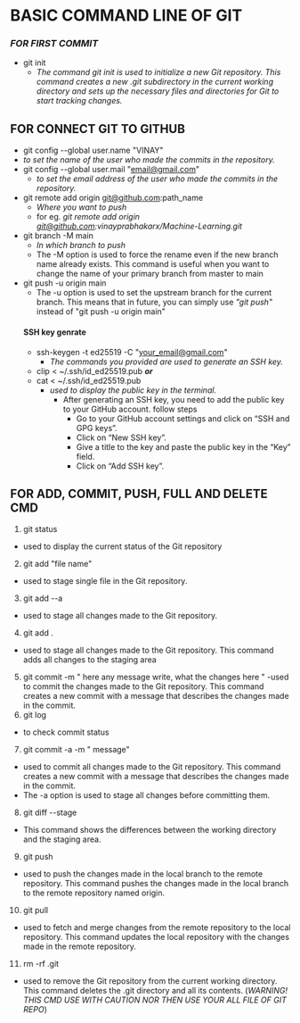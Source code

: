 #  BASIC COMMAND LINE OF GIT
### *FOR FIRST COMMIT*
- git init
  - *The command git init is used to initialize a new Git repository. This command creates a new .git subdirectory in the current working directory and sets up the necessary files and directories for Git to start tracking changes.*
## FOR CONNECT GIT TO GITHUB
- git config --global user.name "VINAY"
 - *to set the name of the user who made the commits in the repository.* 
- git config --global user.mail "email@gmail.com"
   - *to set the email address of the user who made the commits in the repository.*
- git remote add origin git@github.com:path_name
    - *Where you want to push*
    - for eg. *git remote add origin git@github.com:vinayprabhakarx/Machine-Learning.git*
- git branch -M main
    - *In which branch to push*
    - The -M option is used to force the rename even if the new branch name already exists. This command is useful when you want to change the name of your primary branch from master to main
- git push -u origin main
  - The -u option is used to set the upstream branch for the current branch. This means that in future, you can simply use *"git push"* instead of "git push -u origin main"
  #### SSH key genrate
  - ssh-keygen -t ed25519 -C "your_email@gmail.com"
    - *The commands you provided are used to generate an SSH key.*
  -  clip < ~/.ssh/id_ed25519.pub **_or_**
  - cat < ~/.ssh/id_ed25519.pub
    - *used to display the public key in the terminal.*
      - After generating an SSH key, you need to add the public key to your GitHub account. follow steps
        - Go to your GitHub account settings and click on “SSH and GPG keys”.
        - Click on “New SSH key”.
        - Give a title to the key and paste the public key in the “Key” field.
        - Click on “Add SSH key”.
## FOR ADD, COMMIT, PUSH, FULL AND DELETE CMD
1. git status
- used to display the current status of the Git repository
2. git add "file name"
- used to stage single file in the Git repository.
3. git add --a
-  used to stage all changes made to the Git repository.
4. git add .
- used to stage all changes made to the Git repository. This command adds all changes to the staging area
5. git commit -m " here any message write, what the changes here "
  -used to commit the changes made to the Git repository. This command creates a new commit with a message that describes the changes made in the commit.
6. git log
- to check commit status
7. git commit -a -m " message"
- used to commit all changes made to the Git repository. This command creates a new commit with a message that describes the changes made in the commit.
- The -a option is used to stage all changes before committing them.
8. git diff --stage
- This command shows the differences between the working directory and the staging area.
9. git push 
- used to push the changes made in the local branch to the remote repository. This command pushes the changes made in the local branch to the remote repository named origin.
10. git pull 
 - used to fetch and merge changes from the remote repository to the local repository. This command updates the local repository with the changes made in the remote repository.
11. rm -rf .git
- used to remove the Git repository from the current working directory. This command deletes the .git directory and all its contents. (*WARNING! THIS CMD USE WITH CAUTION NOR THEN USE YOUR ALL FILE OF GIT REPO*)
